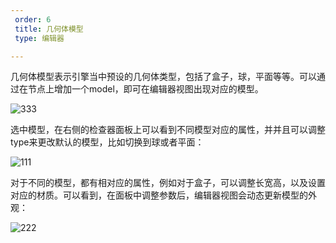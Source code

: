```yaml
---
 order: 6
 title: 几何体模型
 type: 编辑器

---
```


几何体模型表示引擎当中预设的几何体类型，包括了盒子，球，平面等等。可以通过在节点上增加一个model，即可在编辑器视图出现对应的模型。

![333](https://gw.alipayobjects.com/zos/OasisHub/8c47ad73-bd80-48a8-b446-380bd114f36a/333.gif)

选中模型，在右侧的检查器面板上可以看到不同模型对应的属性，并并且可以调整type来更改默认的模型，比如切换到球或者平面：

![111](https://gw.alipayobjects.com/zos/OasisHub/84cdf8d5-beb3-42ba-9f6d-0d9691abc580/111.gif)

对于不同的模型，都有相对应的属性，例如对于盒子，可以调整长宽高，以及设置对应的材质。可以看到，在面板中调整参数后，编辑器视图会动态更新模型的外观：

![222](https://gw.alipayobjects.com/zos/OasisHub/1e69890d-6503-4b79-9b3e-641c3b0114de/222.gif)

